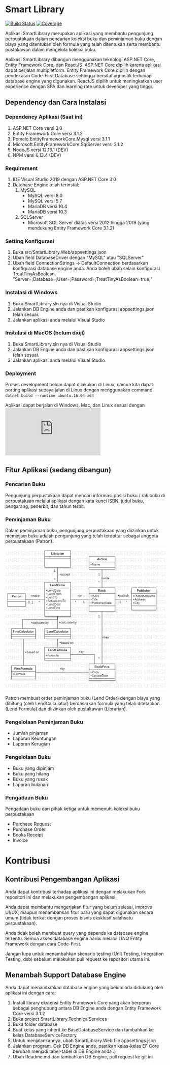 # Smart Library

[![Build Status](https://dev.azure.com/Literasi/Smart%20Library/_apis/build/status/MufidJamaluddin.SmartLibrary?branchName=master)](https://dev.azure.com/Literasi/Smart%20Library/_build/latest?definitionId=1&branchName=master) 
[![Coverage](https://img.shields.io/azure-devops/coverage/Literasi/Smart%20Library/1?style=plastic)](https://dev.azure.com/Literasi/Smart%20Library/_build/latest?definitionId=1&branchName=master)

Aplikasi SmartLibrary merupakan aplikasi yang membantu pengunjung perpustakaan dalam pencarian koleksi buku dan peminjaman buku dengan biaya yang ditentukan oleh formula yang telah ditentukan serta membantu pustakawan dalam mengelola koleksi buku.

Aplikasi SmartLibrary dibangun menggunakan teknologi ASP.NET Core, Entity Framework Core, dan ReactJS. ASP.NET Core dipilih karena aplikasi dapat berjalan multiplatform. Entity Framework Core dipilih dengan pendekatan Code-First Database sehingga bersifat agnostik terhadap database engine yang digunakan. ReactJS dipilih untuk meningkatkan user experience dengan SPA dan learning rate untuk developer yang tinggi.

## Dependency dan Cara Instalasi

### Dependency Aplikasi (Saat ini)

1. ASP.NET Core versi 3.0
2. Entity Framework Core versi 3.1.2
3. Pomelo.EntityFrameworkCore.Mysql versi 3.1.1
4. Microsoft.EntityFrameworkCore.SqlServer versi 3.1.2 
5. NodeJS versi 12.16.1 (DEV)
6. NPM versi 6.13.4 (DEV)

### Requirement

1. IDE Visual Studio 2019 dengan ASP.NET Core 3.0
2. Database Engine telah terinstal:
   1. MySQL
       - MySQL versi 8.0
       - MySQL versi 5.7
       - MariaDB versi 10.4
       - MariaDB versi 10.3
   2. SQLServer
       - Microsoft SQL Server diatas versi 2012 hingga 2019 (yang mendukung Entity Framework Core 3.1.2)

### Setting Konfigurasi

1. Buka src/SmartLibrary.Web/appsettings.json
2. Ubah field DatabaseDriver dengan "MySQL" atau "SQLServer"
3. Ubah field ConnectionStrings -> DefaultConnection berdasarkan konfigurasi database engine anda.
   Anda boleh ubah selain konfigurasi TreatTinyAsBoolean.
   "Server=<Server DB Engine anda>;Database=<Database yang akan anda gunakan untuk aplikasi ini>;User=<User DB Engine anda>;Password=<Password DB Engine anda>;TreatTinyAsBoolean=true;"

### Instalasi di Windows

1. Buka SmartLibrary.sln nya di Visual Studio
2. Jalankan DB Engine anda dan pastikan konfigurasi appsettings.json telah sesuai.
3. Jalankan aplikasi anda melalui Visual Studio

### Instalasi di MacOS (belum diuji)

1. Buka SmartLibrary.sln nya di Visual Studio
2. Jalankan DB Engine anda dan pastikan konfigurasi appsettings.json telah sesuai.
3. Jalankan aplikasi anda melalui Visual Studio

### Deployment

Proses development belum dapat dilakukan di Linux, namun kita dapat porting aplikasi supaya jalan di Linux dengan menggunakan command ```dotnet build --runtime ubuntu.16.04-x64```

Aplikasi dapat berjalan di Windows, Mac, dan Linux sesuai dengan ![versi OS yang didukung oleh ASP.NET Core 3.0](https://github.com/dotnet/core/blob/master/release-notes/3.0/3.0-supported-os.md)


## Fitur Aplikasi (sedang dibangun)

### Pencarian Buku

Pengunjung perpustakaan dapat mencari informasi posisi buku / rak buku di perpustakaan melalui aplikasi dengan kata kunci ISBN, judul buku, pengarang, penerbit, dan tahun terbit.

### Peminjaman Buku

Dalam peminjaman buku, pengunjung perpustakaan yang diizinkan untuk meminjam buku adalah pengunjung yang telah terdaftar sebagai anggota perpustakaan (Patron). 

![Domain Model Peminjaman Buku](/docs/domain/DomainModel_BookLending.jpg)

Patron membuat order peminjaman buku (Lend Order) dengan biaya yang dihitung (oleh LendCalculator) berdasarkan formula yang telah ditetapkan (Lend Formula) dan diizinkan oleh pustakawan (Librarian).

### Pengelolaan Peminjaman Buku

- Jumlah pinjaman
- Laporan Keuntungan
- Laporan Kerugian

### Pengelolaan Buku

- Buku yang dipinjam
- Buku yang hilang
- Buku yang rusak
- Laporan bulanan

### Pengadaan Buku

Pengadaan buku dari pihak ketiga untuk memenuhi koleksi buku perpustakaan

- Purchase Request
- Purchase Order
- Books Receipt
- Invoice 

# Kontribusi

## Kontribusi Pengembangan Aplikasi

Anda dapat kontribusi terhadap aplikasi ini dengan melakukan Fork repositori ini dan melakukan pengembangan aplikasi.

Anda dapat membantu mengerjakan fitur yang belum selesai, improve UI/UX, maupun menambahkan fitur baru yang dapat digunakan secara umum (tidak terikat dengan proses bisnis eksklusif salahsatu perpustakaan).

Anda tidak boleh membuat query yang depends ke database engine tertentu. Semua akses database engine harus melalui LINQ Entity Framework dengan cara Code-First.

Jangan lupa untuk menambahkan skenario testing (Unit Testing, Integration Testing, dsb) sebelum melakukan pull request ke repositori utama ini.

## Menambah Support Database Engine

Anda dapat menambahkan database engine yang belum ada didukung oleh aplikasi ini dengan cara:

1. Install library ekstensi Entity Framework Core yang akan berperan sebagai penghubung antara DB Engine anda dengan Entity Framework Core versi 3.1.2
2. Buka project SmartLibrary.TechnicalServices
3. Buka folder database
4. Buat kelas yang inherit ke BaseDatabaseService dan tambahkan ke kelas DatabaseServiceFactory
5. Untuk menjalankannya, ubah SmartLibrary.Web file appsettings.json
6. Jalankan program. Cek DB Engine anda, pastikan kelas-kelas EF Core berubah menjadi tabel-tabel di DB Engine anda :)
6. Ubah Readme.md dan tambahkan DB Engine, pull request ke git ini
